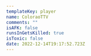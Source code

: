 ```yaml
---
templateKey: player
name: ColoraoTTV
comments: ""
isAFK: false
runsInGetsKilled: true
isToxic: false
date: 2022-12-14T19:17:52.723Z
---
```

